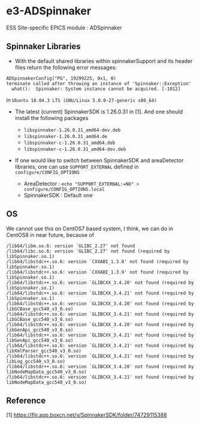 
e3-ADSpinnaker  
======
ESS Site-specific EPICS module : ADSpinnaker

## Spinnaker Libraries

* With the default shared libraries within spinnakerSupport and its header files return the following error messages:

```
ADSpinnakerConfig("PG", 19299225, 0x1, 0)                                                                                      
terminate called after throwing an instance of 'Spinnaker::Exception'                                                          
  what():  Spinnaker: System instance cannot be acquired. [-1012]    
```

in `Ubuntu 18.04.3 LTS (GNU/Linux 5.0.0-27-generic x86_64)`

* The latest (current) SpinnakerSDK is 1.26.0.31 in [1]. And one should install the following packages
  - `libspinnaker-1.26.0.31_amd64-dev.deb`
  - `libspinnaker-1.26.0.31_amd64.de`
  - `libspinnaker-c-1.26.0.31_amd64.deb`
  - `libspinnaker-c-1.26.0.31_amd64-dev.deb`

* If one would like to switch between SpinnakerSDK and areaDetector libraries, one can use `SUPPORT_EXTERNAL` defined in
`configure/CONFIG_OPTIONS`

  - AreaDetector : `echo "SUPPORT_EXTERNAL:=NO" > configure/CONFIG_OPTIONS.local`
  - SpinnakerSDK : Default one


## OS

We cannot use this on CentOS7 based system, I think, we can do in CentOS8 in near future, because of 
```
/lib64/libm.so.6: version `GLIBC_2.27' not found
/lib64/libc.so.6: version `GLIBC_2.27' not found (required by libSpinnaker.so.1)
/lib64/libstdc++.so.6: version `CXXABI_1.3.8' not found (required by libSpinnaker.so.1)
/lib64/libstdc++.so.6: version `CXXABI_1.3.9' not found (required by libSpinnaker.so.1)
/lib64/libstdc++.so.6: version `GLIBCXX_3.4.20' not found (required by libSpinnaker.so.1)
/lib64/libstdc++.so.6: version `GLIBCXX_3.4.21' not found (required by libSpinnaker.so.1)
/lib64/libstdc++.so.6: version `GLIBCXX_3.4.20' not found (required by libGCBase_gcc540_v3_0.so)
/lib64/libstdc++.so.6: version `GLIBCXX_3.4.21' not found (required by libGCBase_gcc540_v3_0.so)
/lib64/libstdc++.so.6: version `GLIBCXX_3.4.20' not found (required by libGenApi_gcc540_v3_0.so)
/lib64/libstdc++.so.6: version `GLIBCXX_3.4.21' not found (required by libGenApi_gcc540_v3_0.so)
/lib64/libstdc++.so.6: version `GLIBCXX_3.4.21' not found (required by libXmlParser_gcc540_v3_0.so)
/lib64/libstdc++.so.6: version `GLIBCXX_3.4.21' not found (required by libLog_gcc540_v3_0.so)
/lib64/libstdc++.so.6: version `GLIBCXX_3.4.20' not found (required by libNodeMapData_gcc540_v3_0.so)
/lib64/libstdc++.so.6: version `GLIBCXX_3.4.21' not found (required by libNodeMapData_gcc540_v3_0.so)
```


## Reference
[1] https://flir.app.boxcn.net/v/SpinnakerSDK/folder/74729115388 

  
